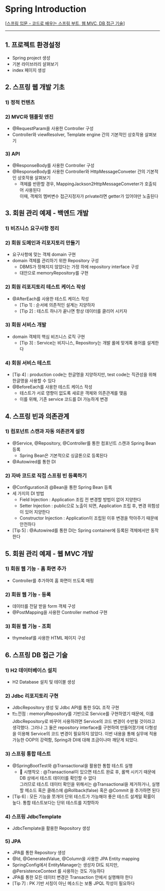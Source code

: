 # Spring Introduction
[[스프링 입문 - 코드로 배우는 스프링 부트, 웹 MVC, DB 접근 기술](https://www.inflearn.com/course/스프링-입문-스프링부트/)]

---
## 1. 프로젝트 환경설정
- Spring project 생성
- 기본 라이브러리 살펴보기
- index 페이지 생성

## 2. 스프링 웹 개발 기초
### 1) 정적 컨텐츠
### 2) MVC와 템플릿 엔진
- @RequestParam을 사용한 Controller 구성
- Controller와 viewResolver, Template engine 간의 기본적인 상호작용 살펴보기
### 3) API
- @ResponseBody를 사용한 Controller 구성
- @ResponseBody를 사용한 Controller와 HttpMessageConveter 간의 기본적인 상호작용 살펴보기
  - 객체를 반환할 경우, MappingJackson2HttpMessageConveter가 호출되어 사용된다  
    이때, 객체의 멤버변수 접근지정자가 private라면 getter가 있어야만 노출된다

## 3. 회원 관리 예제 - 백엔드 개발
### 1) 비즈니스 요구사항 정리
### 2) 회원 도메인과 리포지토리 만들기
- 요구사항에 맞는 객체 domain 구현
- domain 객체를 관리하기 위한 Repository 구성
  - DBMS가 정해지지 않았다는 가정 하에 repository interface 구성  
  - 대안으로 memoryRepository를 구현 
### 2) 회원 리포지토리 테스트 케이스 작성
- @AfterEach를 사용한 테스트 케이스 작성
  - [Tip 1] : 순서에 의존적인 설계는 지양하자
  - [Tip 2] : 테스트 하나가 끝나면 항상 데이터를 클리어 시키자
### 3) 회원 서비스 개발
- domain 객체의 핵심 비즈니스 로직 구현
  - [Tip 3] : Service는 비지니스, Repository는 개발 롤에 맞게록 용어를 설계한다
### 4) 회원 서비스 테스트
- [Tip 4] : production code는 한글명을 지양하지만, test code는 직관성을 위해 한글명을 사용할 수 있다
- @BeforeEach를 사용한 테스트 케이스 작성
  - 테스트가 서로 영향이 없도록 새로운 객체와 의존관계를 맺음
  - 이를 위해, 기존 service 코드를 DI 가능하게 변경

## 4. 스프링 빈과 의존관계
### 1) 컴포넌트 스캔과 자동 의존관계 설정
- @Service, @Repository, @Controller를 통한 컴포넌트 스캔과 Spring Bean 등록
  - Spring Bean은 기본적으로 싱글톤으로 등록된다
- @Autowired를 통한 DI
### 2) 자바 코드로 직접 스프링 빈 등록하기
- @Configuration과 @Bean을 통한 Spring Bean 등록
- 세 가지의 DI 방법
  - Field Injection : Application 조립 전 변경할 방법이 없어 지양한다
  - Setter Injection : public으로 노출이 되면, Application 조립 후, 변경 위험성이 있어 지양한다
  - Constructor Injection : Application이 조립된 이후 변경을 막아주기 때문에 안전하다
- [Tip 5] : @Autowired를 통한 DI는 Spring container에 등록된 객체에서만 동작한다

## 5. 회원 관리 예제 - 웹 MVC 개발
### 1) 회원 웹 기능 - 홈 화면 추가
- Controller를 추가하여 홈 화면이 뜨도록 매핑
### 2) 회원 웹 기능 - 등록
- 데이터를 전달 받을 form 객체 구성
- @PostMapping을 사용한 Controller method 구현
### 3) 회원 웹 기능 - 조회
- thymeleaf를 사용한 HTML 페이지 구성

## 6. 스프링 DB 접근 기술
### 1) H2 데이터베이스 설치
 - H2 Database 설치 및 테이블 생성
### 2) Jdbc 리포지토리 구현
 - JdbcRepository 생성 및 Jdbc API를 통한 SQL 조작 구현
 - ❗️느낀점 : memoryRepository를 기반으로 Service를 구현하였기 때문에,
          이를 JdbcRepository로 바꾸어 사용하려면 Service의 코드 변경이 수반될 것이라고 생각했다.
          그러나 그 둘은 repository interface를 구현하여 만들어졌기에 다형성을 이용해 Service의 코드 변경이 필요하지 않았다.
          이번 내용을 통해 실무에 적용가능한 OOP의 강력함, Spring과 DI에 대해 조금이나마 깨닫게 되었다.
### 3) 스프링 통합 테스트
 - @SpringBootTest와 @Transactional을 활용한 통합 테스트 실행
   - 🔨 시행착오 : @Transactional이 있으면 테스트 완료 후, 롤백 시키기 때문에 DB 상에서 테스트 데이터를 확인할 수 없다  
       그러므로 테스트 데이터 확인을 위해서는 @Transactional을 제거하거나, 실행할 메소드 혹은 클래스에 @Rollback(false) 혹은 @Commit 을 추가하면 된다
 - [Tip 6] : 모든 기능을 쪼개어 단위 테스트가 가능해야 좋은 테스트 설계일 확률이 높다. 통합 테스트보다는 단위 테스트를 지향하자
### 4) 스프링 JdbcTemplate
 - JdbcTemplate을 활용한 Repository 생성
### 5) JPA
 - JPA를 통한 Repository 생성
 - @Id, @GeneratedValue, @Column을 사용한 JPA Entity mapping
 - SpringConfig에서 EntityManager는 생성자 DI도 되지만, @PersistenceContext 를 사용하는 것도 가능하다
 - JPA를 통한 모든 데이터 변경은 Transaction 안에서 실행해야 한다
 - [Tip 7] : PK 기반 서칭이 아닌 메소드는 보통 JPQL 작성이 필요하다
